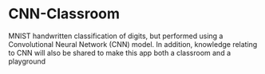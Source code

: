 # CNN-Classroom
MNIST handwritten classification of digits, but performed using a Convolutional Neural Network (CNN) model. In addition, knowledge relating to CNN will also be shared to make this app both a classroom and a playground
